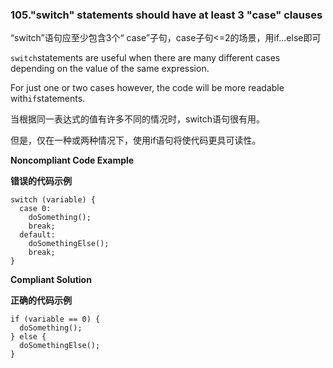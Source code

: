### 105."switch" statements should have at least 3 "case" clauses

“switch”语句应至少包含3个“ case”子句，case子句<=2的场景，用if...else即可

`switch`statements are useful when there are many different cases depending on the value of the same expression.

For just one or two cases however, the code will be more readable with`if`statements.

当根据同一表达式的值有许多不同的情况时，switch语句很有用。

但是，仅在一种或两种情况下，使用if语句将使代码更具可读性。


**Noncompliant Code Example**

**错误的代码示例**

```
switch (variable) {
  case 0:
    doSomething();
    break;
  default:
    doSomethingElse();
    break;
}
```

**Compliant Solution**

**正确的代码示例**


```
if (variable == 0) {
  doSomething();
} else {
  doSomethingElse();
}
```